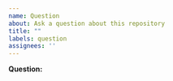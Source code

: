 ```yaml
---
name: Question
about: Ask a question about this repository
title: ""
labels: question
assignees: ''
---
```


**Question:**
